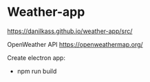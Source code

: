 # Weather-app
https://danilkass.github.io/weather-app/src/

OpenWeather API https://openweathermap.org/
 
Create electron app:
- npm run build 
